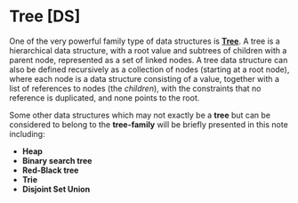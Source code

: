 # Tree \[DS\]

One of the very powerful family type of data structures is [**Tree**](https://en.wikipedia.org/wiki/Tree_%28data_structure%29). A tree is a hierarchical data structure, with a root value and subtrees of children with a parent node, represented as a set of linked nodes. A tree data structure can also be defined recursively as a collection of nodes \(starting at a root node\), where each node is a data structure consisting of a value, together with a list of references to nodes \(the _children_\), with the constraints that no reference is duplicated, and none points to the root.

Some other data structures which may not exactly be a **tree** but can be considered to belong to the **tree-family** will be briefly presented in this note including:

* **Heap**
* **Binary search tree**
* **Red-Black tree**
* **Trie**
* **Disjoint Set Union**

